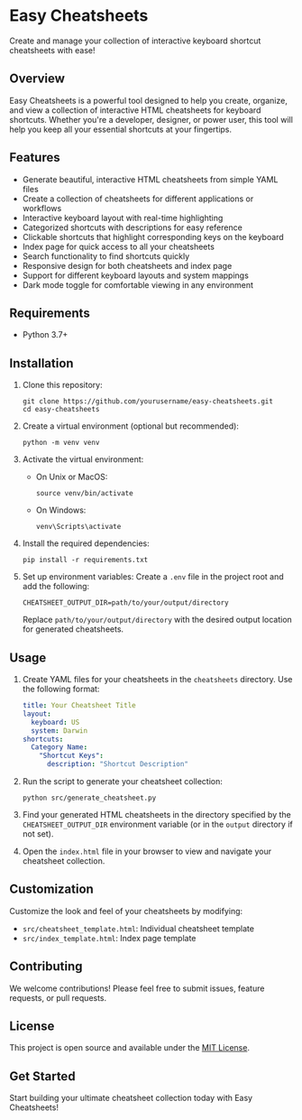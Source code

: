# Easy Cheatsheets

Create and manage your collection of interactive keyboard shortcut cheatsheets with ease!

## Overview

Easy Cheatsheets is a powerful tool designed to help you create, organize, and view a collection of interactive HTML cheatsheets for keyboard shortcuts. Whether you're a developer, designer, or power user, this tool will help you keep all your essential shortcuts at your fingertips.

## Features

- Generate beautiful, interactive HTML cheatsheets from simple YAML files
- Create a collection of cheatsheets for different applications or workflows
- Interactive keyboard layout with real-time highlighting
- Categorized shortcuts with descriptions for easy reference
- Clickable shortcuts that highlight corresponding keys on the keyboard
- Index page for quick access to all your cheatsheets
- Search functionality to find shortcuts quickly
- Responsive design for both cheatsheets and index page
- Support for different keyboard layouts and system mappings
- Dark mode toggle for comfortable viewing in any environment

## Requirements

- Python 3.7+

## Installation

1. Clone this repository:
   ```
   git clone https://github.com/yourusername/easy-cheatsheets.git
   cd easy-cheatsheets
   ```

2. Create a virtual environment (optional but recommended):
   ```
   python -m venv venv
   ```

3. Activate the virtual environment:
   - On Unix or MacOS:
     ```
     source venv/bin/activate
     ```
   - On Windows:
     ```
     venv\Scripts\activate
     ```

4. Install the required dependencies:
   ```
   pip install -r requirements.txt
   ```

5. Set up environment variables:
   Create a `.env` file in the project root and add the following:
   ```
   CHEATSHEET_OUTPUT_DIR=path/to/your/output/directory
   ```
   Replace `path/to/your/output/directory` with the desired output location for generated cheatsheets.

## Usage

1. Create YAML files for your cheatsheets in the `cheatsheets` directory. Use the following format:

   ```yaml
   title: Your Cheatsheet Title
   layout:
     keyboard: US
     system: Darwin
   shortcuts:
     Category Name:
       "Shortcut Keys":
         description: "Shortcut Description"
   ```

2. Run the script to generate your cheatsheet collection:

   ```
   python src/generate_cheatsheet.py
   ```

3. Find your generated HTML cheatsheets in the directory specified by the `CHEATSHEET_OUTPUT_DIR` environment variable (or in the `output` directory if not set).

4. Open the `index.html` file in your browser to view and navigate your cheatsheet collection.

## Customization

Customize the look and feel of your cheatsheets by modifying:

- `src/cheatsheet_template.html`: Individual cheatsheet template
- `src/index_template.html`: Index page template

## Contributing

We welcome contributions! Please feel free to submit issues, feature requests, or pull requests.

## License

This project is open source and available under the [MIT License](LICENSE).

## Get Started

Start building your ultimate cheatsheet collection today with Easy Cheatsheets!
